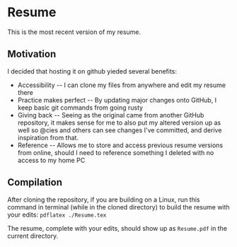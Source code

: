 # Resume

This is the most recent version of my resume. 

## Motivation

I decided that hosting it on github yieded several benefits:

* Accessibility -- I can clone my files from anywhere and edit my resume there
* Practice makes perfect -- By updating major changes onto GitHub, I keep basic git commands from going rusty
* Giving back -- Seeing as the original came from another GitHub repository, it makes sense for me to also put my altered version up as well so @cies and others can see changes I've committed, and derive inspiration from that.
* Reference -- Allows me to store and access previous resume versions from online, should I need to reference something I deleted with no access to my home PC

## Compilation

After cloning the repository, if you are building on a Linux, run this command in terminal (while in the cloned directory) to build the resume with your edits:
```pdflatex ./Resume.tex```

The resume, complete with your edits, should show up as `Resume.pdf` in the current directory.